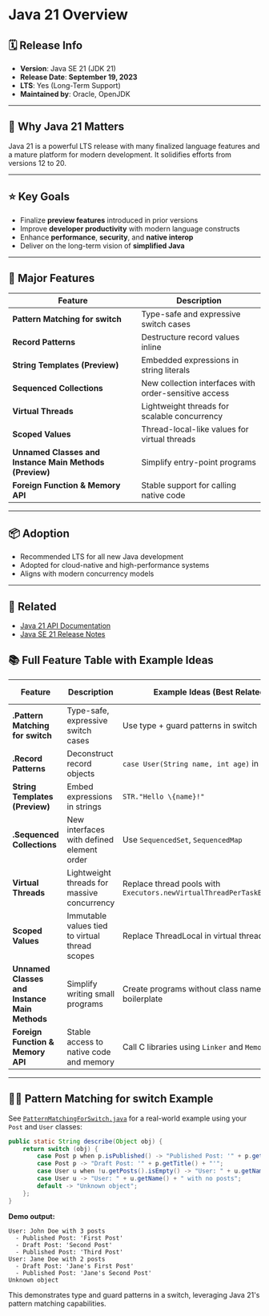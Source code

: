 # Java 21 Overview

## 🗓️ Release Info

- **Version**: Java SE 21 (JDK 21)
- **Release Date**: **September 19, 2023**
- **LTS**: Yes (Long-Term Support)
- **Maintained by**: Oracle, OpenJDK

---

## 🚀 Why Java 21 Matters

Java 21 is a powerful LTS release with many finalized language features and a mature platform for modern development. It solidifies efforts from versions 12 to 20.

---

## ⭐ Key Goals

- Finalize **preview features** introduced in prior versions
- Improve **developer productivity** with modern language constructs
- Enhance **performance**, **security**, and **native interop**
- Deliver on the long-term vision of **simplified Java**

---

## 🧩 Major Features

| Feature                             | Description                                            |
| ----------------------------------- | ------------------------------------------------------ |
| **Pattern Matching for switch**     | Type-safe and expressive switch cases                 |
| **Record Patterns**                 | Destructure record values inline                      |
| **String Templates (Preview)**      | Embedded expressions in string literals               |
| **Sequenced Collections**           | New collection interfaces with order-sensitive access |
| **Virtual Threads**                | Lightweight threads for scalable concurrency           |
| **Scoped Values**                   | Thread-local-like values for virtual threads          |
| **Unnamed Classes and Instance Main Methods (Preview)** | Simplify entry-point programs       |
| **Foreign Function & Memory API**   | Stable support for calling native code                |

---

## 📦 Adoption

- Recommended LTS for all new Java development
- Adopted for cloud-native and high-performance systems
- Aligns with modern concurrency models

---

## 🔗 Related

- [Java 21 API Documentation](https://docs.oracle.com/en/java/javase/21/docs/api/)
- [Java SE 21 Release Notes](https://www.oracle.com/java/technologies/javase/21-relnote.html)

## 📚 Full Feature Table with Example Ideas

| Feature                                       | Description                                              | Example Ideas (Best Related)                                  | Major Feature? |
|-----------------------------------------------|----------------------------------------------------------|----------------------------------------------------------------|----------------|
| **.Pattern Matching for switch**              | Type-safe, expressive switch cases                       | Use type + guard patterns in switch                            | ✅ Yes         |
| **.Record Patterns**                          | Deconstruct record objects                               | `case User(String name, int age)` in switch                    | ✅ Yes         |
| **String Templates (Preview)**                | Embed expressions in strings                             | `STR."Hello \{name}!"`                                         | ✅ Yes         |
| **.Sequenced Collections**                    | New interfaces with defined element order                | Use `SequencedSet`, `SequencedMap`                             | ✅ Yes         |
| **Virtual Threads**                           | Lightweight threads for massive concurrency              | Replace thread pools with `Executors.newVirtualThreadPerTaskExecutor()` | ✅ Yes  |
| **Scoped Values**                             | Immutable values tied to virtual thread scopes           | Replace ThreadLocal in virtual threads                         | ❌ No          |
| **Unnamed Classes and Instance Main Methods** | Simplify writing small programs                          | Create programs without class names or main boilerplate        | ❌ No          |
| **Foreign Function & Memory API**             | Stable access to native code and memory                  | Call C libraries using `Linker` and `MemorySegment`            | ✅ Yes         |

---

## 🧑‍💻 Pattern Matching for switch Example

See [`PatternMatchingForSwitch.java`](java-examples/src/main/java/br/dev/PatternMatchingForSwitch.java) for a real-world example using your `Post` and `User` classes:

```java
public static String describe(Object obj) {
    return switch (obj) {
        case Post p when p.isPublished() -> "Published Post: '" + p.getTitle() + "'";
        case Post p -> "Draft Post: '" + p.getTitle() + "'";
        case User u when !u.getPosts().isEmpty() -> "User: " + u.getName() + " with " + u.getPosts().size() + " posts";
        case User u -> "User: " + u.getName() + " with no posts";
        default -> "Unknown object";
    };
}
```

**Demo output:**
```
User: John Doe with 3 posts
  - Published Post: 'First Post'
  - Draft Post: 'Second Post'
  - Published Post: 'Third Post'
User: Jane Doe with 2 posts
  - Draft Post: 'Jane's First Post'
  - Published Post: 'Jane's Second Post'
Unknown object
```

This demonstrates type and guard patterns in a switch, leveraging Java 21's pattern matching capabilities.
